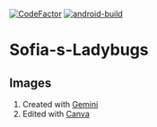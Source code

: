 [![CodeFactor](https://www.codefactor.io/repository/github/krasipeace/sofia-s-ladybugs/badge)](https://www.codefactor.io/repository/github/krasipeace/sofia-s-ladybugs) [![android-build](https://github.com/Krasipeace/Sofia-s-Ladybugs/actions/workflows/android-build.yml/badge.svg)](https://github.com/Krasipeace/Sofia-s-Ladybugs/actions/workflows/android-build.yml) 

# Sofia-s-Ladybugs



## Images 

1. Created with [Gemini](https://gemini.google.com/app)
2. Edited with [Canva](https://www.canva.com/)
